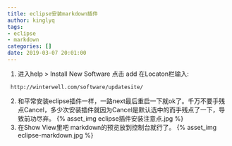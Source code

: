 ```yaml
---
title: eclipse安装markdown插件
author: kinglyq
tags:
- eclipse
- markdown
categories: []
date: 2019-03-07 20:01:00
---
```

1. 进入help > Install New Software 点击 add 在Locaton栏输入:
```
 http://winterwell.com/software/updatesite/
```
<!--more-->
2. 和平常安装eclipse插件一样，一路next最后重启一下就ok了。千万不要手残点Cancel，多少次安装插件就因为Cancel是默认选中的而手残点了一下，导致前功尽弃。
{% asset_img eclipse插件安装注意点.jpg %}
3. 在Show View里吧 markdown的预览放到控制台就行了。
{% asset_img eclipse-markdown.jpg %}
